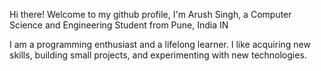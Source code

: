 Hi there! Welcome to my github profile, I'm Arush Singh, a Computer Science and Engineering Student from Pune, India IN

I am a programming enthusiast and a lifelong learner. I like acquiring new skills, building small projects, and experimenting with new technologies.

